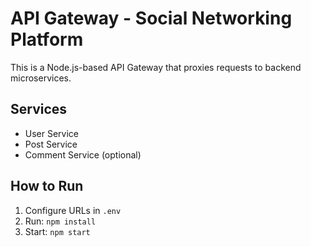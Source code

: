 # API Gateway - Social Networking Platform

This is a Node.js-based API Gateway that proxies requests to backend microservices.

## Services
- User Service
- Post Service
- Comment Service (optional)

## How to Run
1. Configure URLs in `.env`
2. Run: `npm install`
3. Start: `npm start`


